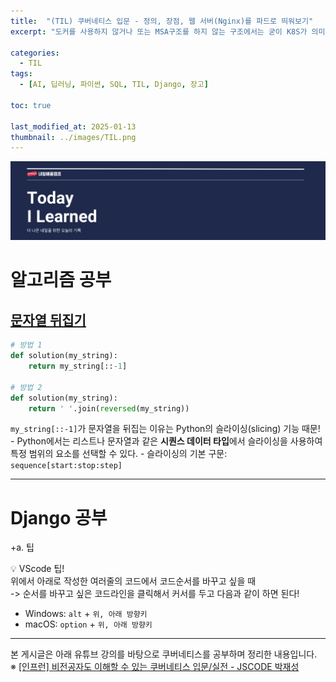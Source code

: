 ```yaml
---
title:  "(TIL) 쿠버네티스 입문 - 정의, 장점, 웹 서버(Nginx)를 파드로 띄워보기"
excerpt: "도커를 사용하지 않거나 또는 MSA구조를 하지 않는 구조에서는 굳이 K8S가 의미 없을 수도 있다. 그러나 최근 회사에서는 MSA의 구성을 가져가거나 컨테이너 개수가 기본적으로 많은 경우가 대부분이다. 이 때문에 그런 구조를 가진 회사에 취업하기 위해서는 쿠버네티스를 학습해야 한다."

categories:
  - TIL
tags:
  - [AI, 딥러닝, 파이썬, SQL, TIL, Django, 장고]

toc: true

last_modified_at: 2025-01-13
thumbnail: ../images/TIL.png
---
```

![](/images/../images/TIL.png)

# 알고리즘 공부
## [문자열 뒤집기](https://school.programmers.co.kr/learn/courses/30/lessons/120822?language=python3)

```py
# 방법 1
def solution(my_string):
    return my_string[::-1]

# 방법 2
def solution(my_string):
    return ' '.join(reversed(my_string))
```     
`my_string[::-1]`가 문자열을 뒤집는 이유는 Python의 슬라이싱(slicing) 기능 때문!
    - Python에서는 리스트나 문자열과 같은 **시퀀스 데이터 타입**에서 슬라이싱을 사용하여 특정 범위의 요소를 선택할 수 있다.
    - 슬라이싱의 기본 구문: `sequence[start:stop:step]`

----

# Django 공부

+a. 팁

💡 VScode 팁!      
위에서 아래로 작성한 여러줄의 코드에서 코드순서를 바꾸고 싶을 때        
-> 순서를 바꾸고 싶은 코드라인을 클릭해서 커서를 두고 다음과 같이 하면 된다!

- Windows: `alt` + `위, 아래 방향키`
- macOS: `option` + `위, 아래 방향키`

----

본 게시글은 아래 유튜브 강의를 바탕으로 쿠버네티스를 공부하며 정리한 내용입니다.   
※ [[인프런] 비전공자도 이해할 수 있는 쿠버네티스 입문/실전 - JSCODE 박재성](https://youtube.com/playlist?list=PLtUgHNmvcs6qoVrxB5jzZ4meINz_KL-Bl&si=rRqoe6fV7chgMz1q)
